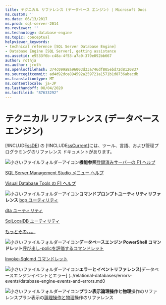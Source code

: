 ```yaml
---
title: テクニカル リファレンス (データベース エンジン) | Microsoft Docs
ms.custom: ''
ms.date: 06/13/2017
ms.prod: sql-server-2014
ms.reviewer: ''
ms.technology: database-engine
ms.topic: conceptual
helpviewer_keywords:
- technical reference [SQL Server Database Engine]
- Database Engine [SQL Server], getting assistance
ms.assetid: e9533f6b-c48a-4f53-a7a0-379e092bb667
author: rothja
ms.author: jroth
ms.openlocfilehash: 374c099a8a96003d33a746df805ebd72d8120837
ms.sourcegitcommit: ad4d92dce894592a259721a1571b1d8736abacdb
ms.translationtype: MT
ms.contentlocale: ja-JP
ms.lasthandoff: 08/04/2020
ms.locfileid: "87633292"
---
```

# <a name="technical-reference-database-engine"></a>テクニカル リファレンス (データベース エンジン)
  [!INCLUDE[ssDE](../includes/ssde-md.md)] の [!INCLUDE[ssCurrent](../includes/sscurrent-md.md)]には、ツール、言語、および管理プログラミングのリファレンス ドキュメントがあります。

 ![小さいファイルフォルダーアイコン](../../2014/integration-services/media/filefolder-small.gif "小さいファイル フォルダー アイコン")**機能参照**[登録済みサーバーの F1 ヘルプ](../ssms/register-servers/registered-servers-f1-help.md)

 [SQL Server Management Studio メニュー ヘルプ](../ssms/menu-help/sql-server-management-studio-menu-help.md)

 [Visual Database Tools の F1 ヘルプ](../ssms/visual-db-tools/visual-database-tools-f1-help.md)

 ![小さいファイルフォルダーアイコン](../../2014/integration-services/media/filefolder-small.gif "小さいファイル フォルダー アイコン")**コマンドプロンプトユーティリティリファレンス** [bcp ユーティリティ](../tools/bcp-utility.md)

 [dta ユーティリティ](../tools/dta/dta-utility.md)

 [SqlLocalDB ユーティリティ](../tools/sqllocaldb-utility.md)

 [もっとその。。。](../tools/command-prompt-utility-reference-database-engine.md)

 ![小さいファイルフォルダーアイコン](../../2014/integration-services/media/filefolder-small.gif "小さいファイル フォルダー アイコン")**データベースエンジン PowerShell コマンドレット**[呼び出し-policを評価するコマンドレット](../../2014/database-engine/invoke-policyevaluation-cmdlet.md)

 [Invoke-Sqlcmd コマンドレット](../../2014/database-engine/invoke-sqlcmd-cmdlet.md)

 ![小さいファイルフォルダーアイコン](../../2014/integration-services/media/filefolder-small.gif "小さいファイル フォルダー アイコン")**エラーとイベントリファレンス**[データベースエンジンイベントとエラー] (../relational-databases/errors-events/database-engine-events-and-errors.md0

 ![小さいファイルフォルダーアイコン](../../2014/integration-services/media/filefolder-small.gif "小さいファイル フォルダー アイコン")**プラン表示論理操作と物理**操作のリファレンスプラン表示の[論理操作と物理](../relational-databases/showplan-logical-and-physical-operators-reference.md)操作のリファレンス


